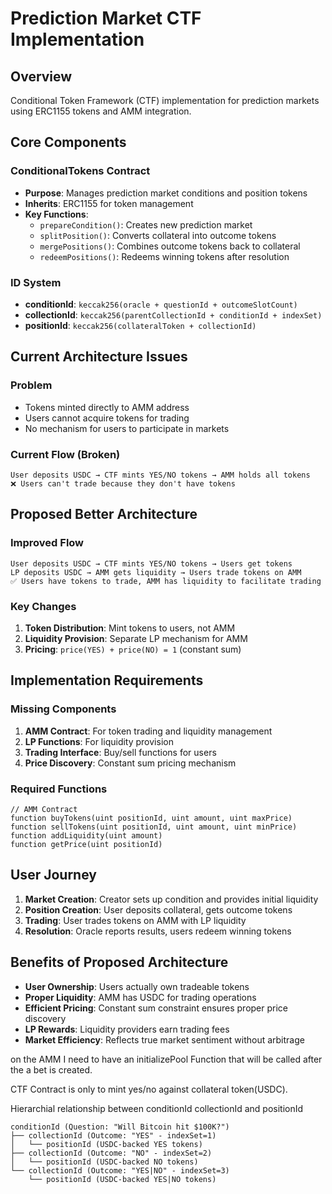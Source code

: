 # Prediction Market CTF Implementation

## Overview
Conditional Token Framework (CTF) implementation for prediction markets using ERC1155 tokens and AMM integration.

## Core Components

### ConditionalTokens Contract
- **Purpose**: Manages prediction market conditions and position tokens
- **Inherits**: ERC1155 for token management
- **Key Functions**:
  - `prepareCondition()`: Creates new prediction market
  - `splitPosition()`: Converts collateral into outcome tokens
  - `mergePositions()`: Combines outcome tokens back to collateral
  - `redeemPositions()`: Redeems winning tokens after resolution

### ID System
- **conditionId**: `keccak256(oracle + questionId + outcomeSlotCount)`
- **collectionId**: `keccak256(parentCollectionId + conditionId + indexSet)`
- **positionId**: `keccak256(collateralToken + collectionId)`

## Current Architecture Issues

### Problem
- Tokens minted directly to AMM address
- Users cannot acquire tokens for trading
- No mechanism for users to participate in markets

### Current Flow (Broken)
```
User deposits USDC → CTF mints YES/NO tokens → AMM holds all tokens
❌ Users can't trade because they don't have tokens
```

## Proposed Better Architecture

### Improved Flow
```
User deposits USDC → CTF mints YES/NO tokens → Users get tokens
LP deposits USDC → AMM gets liquidity → Users trade tokens on AMM
✅ Users have tokens to trade, AMM has liquidity to facilitate trading
```

### Key Changes
1. **Token Distribution**: Mint tokens to users, not AMM
2. **Liquidity Provision**: Separate LP mechanism for AMM
3. **Pricing**: `price(YES) + price(NO) = 1` (constant sum)

## Implementation Requirements

### Missing Components
1. **AMM Contract**: For token trading and liquidity management
2. **LP Functions**: For liquidity provision
3. **Trading Interface**: Buy/sell functions for users
4. **Price Discovery**: Constant sum pricing mechanism

### Required Functions
```solidity
// AMM Contract
function buyTokens(uint positionId, uint amount, uint maxPrice)
function sellTokens(uint positionId, uint amount, uint minPrice)
function addLiquidity(uint amount)
function getPrice(uint positionId)
```

## User Journey

1. **Market Creation**: Creator sets up condition and provides initial liquidity
2. **Position Creation**: User deposits collateral, gets outcome tokens
3. **Trading**: User trades tokens on AMM with LP liquidity
4. **Resolution**: Oracle reports results, users redeem winning tokens

## Benefits of Proposed Architecture

- **User Ownership**: Users actually own tradeable tokens
- **Proper Liquidity**: AMM has USDC for trading operations
- **Efficient Pricing**: Constant sum constraint ensures proper price discovery
- **LP Rewards**: Liquidity providers earn trading fees
- **Market Efficiency**: Reflects true market sentiment without arbitrage


on the AMM I need to have an initializePool Function that will be called after the a bet is created. 

CTF Contract is only to mint yes/no against collateral token(USDC). 


Hierarchial relationship between conditionId collectionId and positionId

```
conditionId (Question: "Will Bitcoin hit $100K?")
├── collectionId (Outcome: "YES" - indexSet=1)
│   └── positionId (USDC-backed YES tokens)
├── collectionId (Outcome: "NO" - indexSet=2)
│   └── positionId (USDC-backed NO tokens)
└── collectionId (Outcome: "YES|NO" - indexSet=3)
    └── positionId (USDC-backed YES|NO tokens)
```